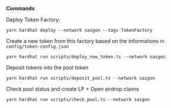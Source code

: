 **Commands**

Deploy Token Factory:
```
yarn hardhat deploy --network saigon --tags TokenFactory
```

Create a new token from this factory based on the informations in `config/token-config.json`
```
yarn hardhat run scripts/deploy_new_token.ts --network saigon
```

Deposit tokens into the pool token
```
yarn hardhat run scripts/deposit_pool.ts --network saigon
```

Check pool status and create LP + Open airdrop claims
```
yarn hardhat run scripts/check_pool.ts --network saigon
```
